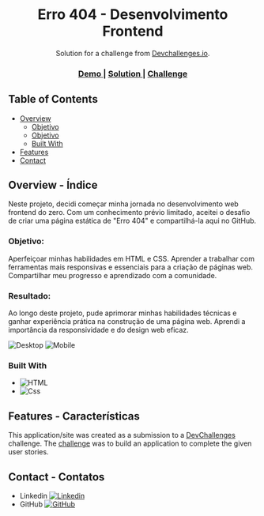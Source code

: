 <!-- Please update value in the {}  -->

<h1 align="center">Erro 404 - Desenvolvimento Frontend</h1>

<div align="center">
   Solution for a challenge from  <a href="http://devchallenges.io" target="_blank">Devchallenges.io</a>.
</div>

<div align="center">
  <h3>
    <a href="https://cefet-igor.github.io/Challeng-404-not-found/">
      Demo
    </a>
    <span> | </span>
    <a href="https://{your-url-to-the-solution}">
      Solution
    </a>
    <span> | </span>
    <a href="https://devchallenges.io/challenges/wBunSb7FPrIepJZAg0sY">
      Challenge
    </a>
  </h3>
</div>

<!-- TABLE OF CONTENTS -->

## Table of Contents

- [Overview](#overview)
  - [Objetivo](#objetivo)
  - [Objetivo](#resultado)
  - [Built With](#built-with)
- [Features](#features)
- [Contact](#contact)

<!-- OVERVIEW -->

## Overview - Índice

Neste projeto, decidi começar minha jornada no desenvolvimento web frontend do zero. Com um conhecimento prévio limitado, aceitei o desafio de criar uma página estática de "Erro 404" e compartilhá-la aqui no GitHub.

### Objetivo:

Aperfeiçoar minhas habilidades em HTML e CSS.
Aprender a trabalhar com ferramentas mais responsivas e essenciais para a criação de páginas web.
Compartilhar meu progresso e aprendizado com a comunidade.

### Resultado:
Ao longo deste projeto, pude aprimorar minhas habilidades técnicas e ganhar experiência prática na construção de uma página web. Aprendi a importância da responsividade e do design web eficaz.

![Desktop](https://github.com/CEFET-Igor/Challeng-404-not-found/assets/113212275/313b8d55-fb1e-4535-a5dc-a49552250249)
![Mobile](https://github.com/CEFET-Igor/Challeng-404-not-found/assets/113212275/4ade529a-fb74-497f-b110-9471d2b17321)

### Built With

<!-- This section should list any major frameworks that you built your project using. Here are a few examples.-->

- ![HTML](https://img.shields.io/badge/HTML5-E34F26?style=for-the-badge&logo=html5&logoColor=white)
- ![Css](https://img.shields.io/badge/CSS3-1572B6?style=for-the-badge&logo=css3&logoColor=white)

## Features - Características

<!-- List the features of your application or follow the template. Don't share the figma file here :) -->

This application/site was created as a submission to a [DevChallenges](https://devchallenges.io/challenges) challenge. The [challenge](https://devchallenges.io/challenges/wBunSb7FPrIepJZAg0sY) was to build an application to complete the given user stories.

## Contact - Contatos

- Linkedin [![Linkedin](https://img.shields.io/badge/LinkedIn-0077B5?style=for-the-badge&logo=linkedin&logoColor=white)](https://www.linkedin.com/in/igorguicampos/)
- GitHub [![GitHub](https://img.shields.io/github/followers/CEFET-Igor.svg?style=social&label=Follow&maxAge=2592000)](https://github.com/CEFET-Igor)
